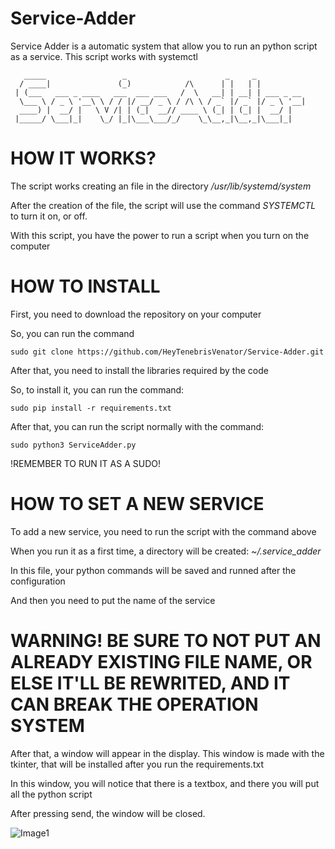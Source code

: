 # Service-Adder
Service Adder is a automatic system that allow you to run an python script as a service. This script works with systemctl

```
   _____                 _                      _     _          
  / ____|               (_)            /\      | |   | |          
 | (___   ___ _ ____   ___  ___ ___   /  \   __| | __| | ___ _ __ 
  \___ \ / _ \ '__\ \ / / |/ __/ _ \ / /\ \ / _` |/ _` |/ _ \ '__|
  ____) |  __/ |   \ V /| | (_|  __// ____ \ (_| | (_| |  __/ |   
 |_____/ \___|_|    \_/ |_|\___\___/_/    \_\__,_|\__,_|\___|_|
```   
                                                                  
                                                              

# HOW IT WORKS?
The script works creating an file in the directory */usr/lib/systemd/system*

After the creation of the file, the script will use the command *SYSTEMCTL* to turn it on, or off.

With this script, you have the power to run a script when you turn on the computer

# HOW TO INSTALL

First, you need to download the repository on your computer

So, you can run the command

```sudo git clone https://github.com/HeyTenebrisVenator/Service-Adder.git```

After that, you need to install the libraries required by the code

So, to install it, you can run the command:

```sudo pip install -r requirements.txt```

After that, you can run the script normally with the command:

```sudo python3 ServiceAdder.py```

!REMEMBER TO RUN IT AS A SUDO!

# HOW TO SET A NEW SERVICE

To add a new service, you need to run the script with the command above

When you run it as a first time, a directory will be created: *~/.service_adder*

In this file, your python commands will be saved and runned after the configuration

And then you need to put the name of the service

# WARNING!  BE SURE TO NOT PUT AN ALREADY EXISTING FILE NAME, OR ELSE IT'LL BE REWRITED, AND IT CAN BREAK THE OPERATION SYSTEM

After that, a window will appear in the display. This window is made with the tkinter, that will be installed after you run the requirements.txt

In this window, you will notice that there is a textbox, and there you will put all the python script

After pressing send, the window will be closed.

![Image1](https://github.com/user-attachments/assets/dc7c7f26-003f-4394-826a-76b4645557bc)

